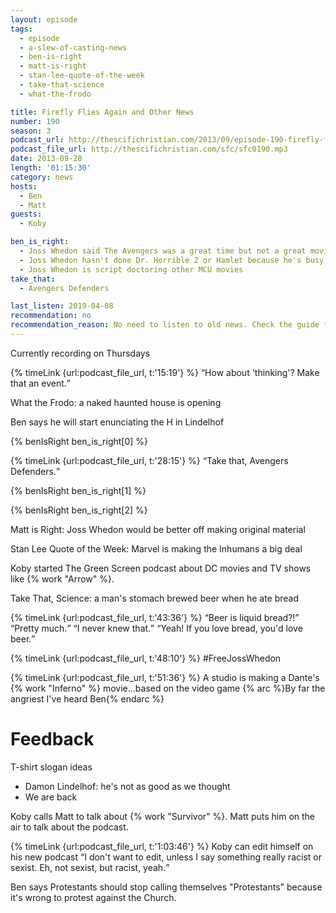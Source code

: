 ```yaml
---
layout: episode
tags:
  - episode
  - a-slew-of-casting-news
  - ben-is-right
  - matt-is-right
  - stan-lee-quote-of-the-week
  - take-that-science
  - what-the-frodo

title: Firefly Flies Again and Other News
number: 190
season: 3
podcast_url: http://thescifichristian.com/2013/09/episode-190-firefly-flies-again-and-other-news/
podcast_file_url: http://thescifichristian.com/sfc/sfc0190.mp3
date: 2013-09-28
length: '01:15:30'
category: news
hosts:
  - Ben
  - Matt
guests:
  - Koby

ben_is_right:
  - Joss Whedon said The Avengers was a great time but not a great movie
  - Joss Whedon hasn't done Dr. Horrible 2 or Hamlet because he's busy with the MCU
  - Joss Whedon is script doctoring other MCU movies
take_that:
  - Avengers Defenders

last_listen: 2019-04-08
recommendation: no
recommendation_reason: No need to listen to old news. Check the guide for what's interesting in hindsight.
---
```

Currently recording on Thursdays

<div class="quote">
  {% timeLink {url:podcast_file_url, t:'15:19'} %}
  <q class="ben">How about 'thinking'? Make that an event.</q>
</div>

What the Frodo: a naked haunted house is opening

Ben says he will start enunciating the H in Lindelhof

{% benIsRight ben_is_right[0] %}

<div class="quote">
  {% timeLink {url:podcast_file_url, t:'28:15'} %}
  <q class="ben">Take that, Avengers Defenders.</q>
</div>

{% benIsRight ben_is_right[1] %}

{% benIsRight ben_is_right[2] %}

Matt is Right: Joss Whedon would be better off making original material

Stan Lee Quote of the Week: Marvel is making the Inhumans a big deal

Koby started The Green Screen podcast about DC movies and TV shows like {% work "Arrow" %}.

Take That, Science: a man's stomach brewed beer when he ate bread

<div class="quote">
  {% timeLink {url:podcast_file_url, t:'43:36'} %}
  <q class="matt">Beer is liquid bread?!</q>
  <q class="ben">Pretty much.</q>
  <q class="matt">I never knew that.</q>
  <q class="ben">Yeah! If you love bread, you'd love beer.</q>
</div>

{% timeLink {url:podcast_file_url, t:'48:10'} %} #FreeJossWhedon

{% timeLink {url:podcast_file_url, t:'51:36'} %} A studio is making a Dante's {% work "Inferno" %} movie...based on the video game {% arc %}By far the angriest I've heard Ben{% endarc %} 



# Feedback
T-shirt slogan ideas
- Damon Lindelhof: he's not as good as we thought
- We are back

Koby calls Matt to talk about {% work "Survivor" %}. Matt puts him on the air to talk about the podcast. 

<div class="quote">
  {% timeLink {url:podcast_file_url, t:'1:03:46'} %}
  <span class="quote-context is-size-6">Koby can edit himself on his new podcast</span>
  <q class="koby">I don't want to edit, unless I say something really racist or sexist. Eh, not sexist, but racist, yeah.</q>
</div>

Ben says Protestants should stop calling themselves "Protestants" because it's wrong to protest against the Church.